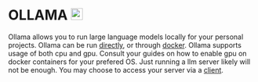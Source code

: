 # OLLAMA [<img src="https://ollama.com/public/ollama.png" height="24px" style="background-color:white;">](https://ollama.com/)
Ollama allows you to run large language models locally for your personal projects. Ollama can be run [directly](https://github.com/ollama/ollama/blob/main/README.md), or through [docker](https://hub.docker.com/r/ollama/ollama). Ollama supports usage of both cpu and gpu. Consult your guides on how to enable gpu on docker containers for your prefered OS. Just running a llm server likely will not be enough. You may choose to access your server via a [client](https://github.com/ollama/ollama-python).